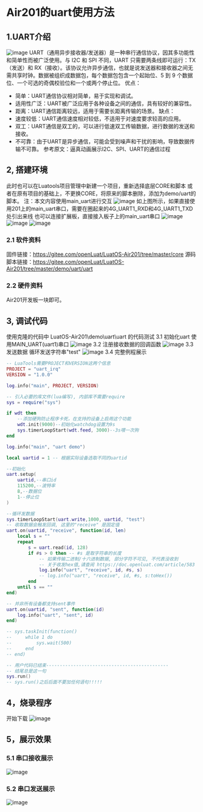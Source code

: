 # Air201的uart使用方法
## 1.UART介绍
![image](image/uart_1.gif) 
UART（通用异步接收器/发送器）是一种串行通信协议，因其多功能性和简单性而被广泛使用。与 I2C 和 SPI 不同，UART 只需要两条线即可运行：TX（发送）和 RX（接收）。该协议允许异步通信，也就是说发送器和接收器之间无需共享时钟。数据被组织成数据包，每个数据包包含一个起始位、5 到 9 个数据位、一个可选的奇偶校验位和一个或两个停止位。
优点：
- 简单：UART通信协议相对简单，易于实现和调试。
- 适用性广泛：UART被广泛应用于各种设备之间的通信，具有较好的兼容性。
- 距离：UART通信距离较远，适用于需要长距离传输的场景。
缺点：
- 速度较低：UART通信速度相对较低，不适用于对速度要求较高的应用。
- 双工：UART通信是双工的，可以进行低速双工传输数据，进行数据的发送和接收。
- 不可靠：由于UART是异步通信，可能会受到噪声和干扰的影响，导致数据传输不可靠。
参考原文：逼真动画展示I2C、SPI、UART的通信过程
## 2, 搭建环境
此时也可以在Luatools项目管理中新建一个项目，重新选择底层CORE和脚本
或者在原有项目的基础上，不更换CORE，将原来的脚本删除，添加为demo/uart的脚本。
注：本文内容使用main_uart进行交互
![image](image/uart_2.png) 
如上图所示，如果直接使用201上的main_uart串口，需要在圈起来的4G_UART1_RXD和4G_UART1_TXD处引出来线
也可以连接扩展板，直接接入板子上的main_uart串口
![image](image/uart_3.png) 
![image](image/uart_4.png) 
![image](image/uart_5.png) 
### 2.1 软件资料
   固件链接：https://gitee.com/openLuat/LuatOS-Air201/tree/master/core
   源码脚本链接：https://gitee.com/openLuat/LuatOS-Air201/tree/master/demo/uart/uart
### 2.2 硬件资料
Air201开发板一块即可。
## 3, 调试代码
使用克隆的代码中 LuatOS-Air201\demo\uart\uart 的代码测试
3.1 初始化uart
使用MAIN_UART(uart1)串口
![image](image/uart_6.png) 
3.2 注册接收数据的回调函数
![image](image/uart_7.png) 
3.3 发送数据
循环发送字符串"test"
![image](image/uart_8.png) 
3.4 完整例程展示
```Lua
-- LuaTools需要PROJECT和VERSION这两个信息
PROJECT = "uart_irq"
VERSION = "1.0.0"

log.info("main", PROJECT, VERSION)

-- 引入必要的库文件(lua编写), 内部库不需要require
sys = require("sys")

if wdt then
    --添加硬狗防止程序卡死，在支持的设备上启用这个功能
    wdt.init(9000)--初始化watchdog设置为9s
    sys.timerLoopStart(wdt.feed, 3000)--3s喂一次狗
end

log.info("main", "uart demo")

local uartid = 1 -- 根据实际设备选取不同的uartid

--初始化
uart.setup(
    uartid,--串口id
    115200,--波特率
    8,--数据位
    1--停止位
)

--循环发数据
sys.timerLoopStart(uart.write,1000, uartid, "test")
-- 收取数据会触发回调, 这里的"receive" 是固定值
uart.on(uartid, "receive", function(id, len)
    local s = ""
    repeat
        s = uart.read(id, 128)
        if #s > 0 then -- #s 是取字符串的长度
            -- 如果传输二进制/十六进制数据, 部分字符不可见, 不代表没收到
            -- 关于收发hex值,请查阅 https://doc.openluat.com/article/583
            log.info("uart", "receive", id, #s, s)
            -- log.info("uart", "receive", id, #s, s:toHex())
        end
    until s == ""
end)

-- 并非所有设备都支持sent事件
uart.on(uartid, "sent", function(id)
    log.info("uart", "sent", id)
end)

-- sys.taskInit(function()
--     while 1 do
--         sys.wait(500)
--     end
-- end)

-- 用户代码已结束---------------------------------------------
-- 结尾总是这一句
sys.run()
-- sys.run()之后后面不要加任何语句!!!!!
```

## 4，烧录程序
开始下载
![image](image/uart_9.png) 
## 5，展示效果
### 5.1 串口接收展示
![image](image/uart_10.png) 
### 5.2 串口发送展示
![image](image/uart_11.png) 
